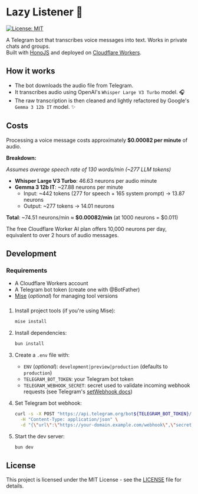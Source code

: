 # Lazy Listener 🤖

[![License: MIT](https://img.shields.io/badge/License-MIT-blue.svg)](./LICENSE)

A Telegram bot that transcribes voice messages into text. Works in private chats and groups.\
Built with [HonoJS](https://hono.dev) and deployed on [Cloudflare Workers](https://workers.cloudflare.com).

## How it works

- The bot downloads the audio file from Telegram.
- It transcribes audio using OpenAI's `Whisper Large V3 Turbo` model. 🎧
- The raw transcription is then cleaned and lightly refactored by Google's `Gemma 3 12b IT` model. ✨

## Costs

Processing a voice message costs approximately **$0.00082 per minute** of audio.

**Breakdown:**

_Assumes average speech rate of 130 words/min (~277 LLM tokens)_

- **Whisper Large V3 Turbo**: 46.63 neurons per audio minute
- **Gemma 3 12b IT**: ~27.88 neurons per minute
  - Input: ~442 tokens (277 for speech + 165 system prompt) → 13.87 neurons
  - Output: ~277 tokens → 14.01 neurons

**Total**: ~74.51 neurons/min ≈ **$0.00082/min** (at 1000 neurons = $0.011)

The free Cloudflare Worker AI plan offers 10,000 neurons per day, equivalent to over 2 hours of audio messages.

## Development

### Requirements

- A Cloudflare Workers account
- A Telegram bot token (create one with @BotFather)
- [Mise](https://github.com/jdx/mise) (_optional_) for managing tool versions

###

1. Install project tools (if you're using Mise):

   ```bash
   mise install
   ```

2. Install dependencies:

   ```bash
   bun install
   ```

3. Create a `.env` file with:
   - `ENV` (_optional_): `development|preview|production` (defaults to `production`)
   - `TELEGRAM_BOT_TOKEN`: your Telegram bot token
   - `TELEGRAM_WEBHOOK_SECRET`: secret used to validate incoming webhook requests (see Telegram's [setWebhook docs](https://core.telegram.org/bots/api#setwebhook))

4. Set Telegram bot webhook:

   ```bash
   curl -s -X POST "https://api.telegram.org/bot${TELEGRAM_BOT_TOKEN}/setWebhook" \
     -H "Content-Type: application/json" \
     -d "{\"url\":\"https://your-domain.example.com/webhook\",\"secret_token\":\"${TELEGRAM_WEBHOOK_SECRET}\",\"allowed_updates\":[\"message\",\"callback_query\"]}"
   ```

5. Start the dev server:

   ```bash
   bun dev
   ```

## License

This project is licensed under the MIT License - see the [LICENSE](LICENSE) file for details.
